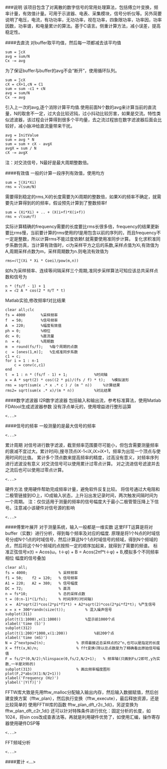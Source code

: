 ###说明
该项目包含了对离散的数字信号的常用处理算法，包括傅立叶变换，频率计量，有效值计量。可用于示波器、电表、采集模块，信号分析仪等。另外简要说明了电压，电流，有功功率，无功功率，视在功率，四象限功率，功率因，功率因数，功率谱，和电量累计的算法。基于C语言。侧重计算方法，减小误差，提高稳定性。

####去直流
对buffer取平均值，然后每一项都减去该平均值

	sum = ∑cX
	avg = sum/N
	Cx -= avg

为了保证buffer与buffer的avg不会“断开”，使用循环队列。

	sum = ∑cX
	cX = cX+1,cN = C1
	sum = sum -c1 + cN
	avg = sum/N
	Cx -= avg

引入上一次的avg,逐个消除计算平均值.使用前面N个数的avg来计算当前的直流量，N的取舍不一定，过大会比较迟钝，过小抖动比较厉害，如果是交流。特性类似滤波器，该过程会计算得到很多个平均量，去之流过程放在数字滤波器后面会比较好，减小脉冲给直流量带来干扰。

	avg = InitValue
	sum = avg * N
	sum = sum + cX - avgX
	avgX = sum / N
	cX -= avgX

注：对交流信号，N最好是最大周期整数倍。

####有效值
一般的计算一段序列有效值，使用均方

	sum = ∑(Xi*Xi)
	rms = √(sum/N)

需要得到稳定的rms,Xi的长度需要为Xi周期的整数倍，如果Xi的频率不确定，就需要先计算得到的的频率，假设预先计算到了整数频率f

	sum = (Xi*Xi) + .. + (X(i+f)*X(i+f))
	rms = √(sum/f)

实际计算精确的frequency需要的长度要比rms长很多倍，frequency的结果更新要比rms慢，当前要计算的rms使用的f是用包含以前的序列的，而且frequency不一定是整数，所以计算rms不能过度依赖f.就需要使用准同步计算。
复化求积准同步系数仿真，当计算有效值时，ci为采样平方之后的系数,采样点值为Xi,有效值为A,周期采样点数为m，采样周期数为n.则电流有效值为

	rms=√(∑(Xi * Xi * Coei)/pow(m,n))

如fs为采样频率、连续等间隔采样三个周期,准同步采样算法可知应该总共采样点数和信号为

	n * (fs/f - 1) + 1
	x = √2 A * cos(2 * π/T * t)

Matlab实验,修改频率f对比结果

	clear all;clc  
	fs = 4000		%采样频率
	f  = 50;		%信号频率
	A  = 220;		%幅度有效值
	ph = 0;			%相位
	dc = 0;			%直流量
	n  = 4;			%周期数
	m  = round(fs/f);	%每个周期的点数
	c  = [ones(1,m)];	%生成准同步系数
	c1 = c;
	for i = 1 : n-1
	    c = conv(c,c1)
	end
	t  = 1 : n * (fs/f - 1) + 1;			%时间轴
	x = A * sqrt(2) * cos((2 * pi)/(fs / f) * t);	%模拟波形
	rms = sqrt(sum(x .* x .* c ) / (m ^ n))		%计算结果
	rms2= sqrt(sum(x .* x)/(m * n))			%对比结果

####数字滤波器
I2R数字滤波器
包括输入和输出流，参考标准算法，使用Matlab FDAtool生成滤波器参数
没有浮点单元的，使用增益进行整形运算

	<...>


####信号的频率
一般测量的是最大信号的频率

	<...>

累计周期
对信号进行数字滤波，截至频率范围要尽可能小，但包含需要测量频率的衰减不宜过大。累计时间i,搜寻顶点iX-1<iX,iX>iX+1，频率为出现一个顶点与使用时间的比值。
累计多个顶点数来提高频率的精度，过高没有意义，对频率序列进行滤波没有意义
对交流信号可以使用累计过零点计算。
对之流进信号滤波并去之流后也可以使用过零点计算。

	<...>

硬件方法
使用硬件帮助完成频率计量，避免软件反复比较。
将信号通过大电阻和二极管链接到IO上，IO成输入状态，上升沿出发记录时间，两次触发间隔时间为一个周期。
注：仅仅适用于测量的频率的信号幅度大于最小二极管管压降上下信号。注意减小该硬件对信号源的影响

	<...>


####傅里叶展开
对于测量系统，输入一般都是一维实数
这里FFT运算是将对buffer（实数）进行分析，得到每个频率及对应的幅度.
原理是将1个N点的时域信号分成N个1点的时域信号，然后计算这N个1点时域信号的频域，得到N个频域的点，然后将这个N个频域的点按照一定的顺序加起来，就得到了需要的频谱。
标准正弦信号x(t) = Acos(ω。t＋φ) + B =  Acos(2πf*t＋φ) + B,模拟多个不同频率 相位 幅度的信号叠加

	clear all;
	fs = 4000;              % 采样频率
	f1 = 50;    f2 = 120;   % 信号频率
	A1 = 220;   A2 = 380;   % 信号幅度
	DC = 72;                % 直流
	n = fs*10;              % 总的采样点数
	t = (0:n-1)*(1/fs);     % 时间序列(时间轴)
	x =  A1*sqrt(2)*cos(2*pi*f1*t) + A2*sqrt(2)*cos(2*pi*f2*t);	%产生信号
	x = x + 300*randn(size(t));			% 混入噪声信号
	subplot(311)
	plot(t(1:1000),x(1:1000))			%显示前1000个点
	xlabel('time (S)')
	subplot(312)
	plot(t(1:200)*1000,x(1:200))			%前200个点
	xlabel('time (mS)')
	N = 2^nextpow2(n);				% 求得最接近总采样点的2^n,也可以是指定的长度
	X = fft(x,N)/n;					% fft变换(除以总点数是为了精确看出原始信号幅值
	F = fs/2*(0,N/2);%linspace(0,fs/2,N/2+1);	% 频率轴(只画到Fs/2即可,y为实数,一半是对称的)
	subplot(313)					% 画出频率幅度图形
	plot(F,2*abs(X(1:N/2+1)))
	xlabel('Frequency (Hz)')
	ylabel('|Y(f)|')

FFTW库大致是先用fftw_malloc分配输入输出内存，然后输入数据赋值，然后创建变换方案（fftw_plan），然后执行变换（fftw_execute），最后释放资源，还是比较简单的
使用FFTW库的函数 fftw_plan_dft_r2c_1d()，另逆变换为fftw_plan_dft_c2r_1d()
还可以针对特殊条件进行优化：固定分析的长度，如1024，将sin cos改成查表法等。再就是利用硬件优势了，如使用汇编，操作寄存器使用硬件DSP等

	<...>

FFT频域分析

	<...>


####累计
<...>
